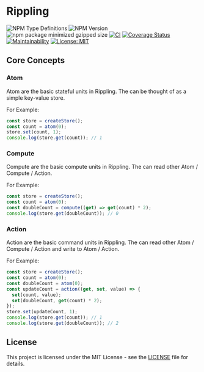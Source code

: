 # Rippling

![NPM Type Definitions](https://img.shields.io/npm/types/rippling)
![NPM Version](https://img.shields.io/npm/v/rippling)
![npm package minimized gzipped size](https://img.shields.io/bundlejs/size/rippling)
[![CI](https://github.com/e7h4n/rippling/actions/workflows/ci.yaml/badge.svg)](https://github.com/e7h4n/rippling/actions/workflows/ci.yaml)
[![Coverage Status](https://coveralls.io/repos/github/e7h4n/rippling/badge.svg?branch=main)](https://coveralls.io/github/e7h4n/rippling?branch=main)
[![Maintainability](https://api.codeclimate.com/v1/badges/a0b68839fea9c990a3eb/maintainability)](https://codeclimate.com/github/e7h4n/rippling/maintainability)
[![License: MIT](https://img.shields.io/badge/License-MIT-yellow.svg)](https://opensource.org/licenses/MIT)

## Core Concepts

### Atom

Atom are the basic stateful units in Rippling. The can be thought of as a simple key-value store.

For Example:

```typescript
const store = createStore();
const count = atom(0);
store.set(count, 1);
console.log(store.get(count)); // 1
```

### Compute

Compute are the basic compute units in Rippling. The can read other Atom / Compute / Action.

For Example:

```typescript
const store = createStore();
const count = atom(0);
const doubleCount = compute((get) => get(count) * 2);
console.log(store.get(doubleCount)); // 0
```

### Action

Action are the basic command units in Rippling. The can read other Atom / Compute / Action and write to Atom / Action.

For Example:

```typescript
const store = createStore();
const count = atom(0);
const doubleCount = atom(0);
const updateCount = action((get, set, value) => {
  set(count, value);
  set(doubleCount, get(count) * 2);
});
store.set(updateCount, 1);
console.log(store.get(count)); // 1
console.log(store.get(doubleCount)); // 2
```

## License

This project is licensed under the MIT License - see the [LICENSE](LICENSE) file for details.
